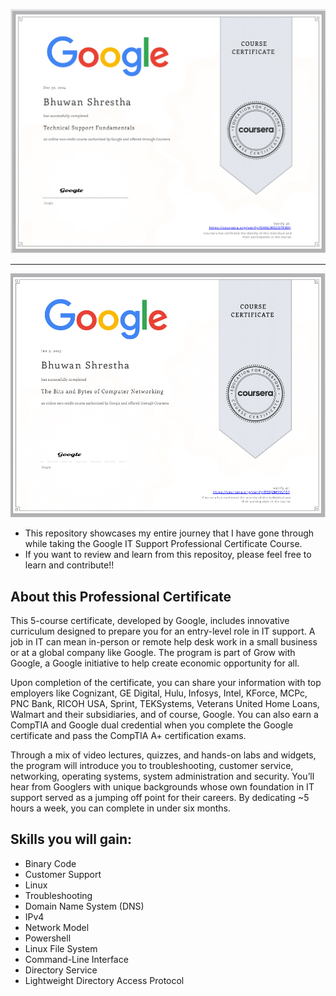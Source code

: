 ![Alt Text](Technical-Support-Certificate.png) <hr> ![Alt Text](Bits-and-Bytes.png)

<ul>
  <li>This repository showcases my entire journey that I have gone through while taking the Google IT Support Professional Certificate Course. </li>
  <li>If you want to review and learn from this repositoy, please feel free to learn and contribute!!</li>
</ul>

<h2> About this Professional Certificate</h2>
<p>This 5-course certificate, developed by Google, includes innovative curriculum designed to prepare you for an entry-level role in IT support. A job in IT can mean in-person or remote help desk work in a small business or at a global company like Google. The program is part of Grow with Google, a Google initiative to help create economic opportunity for all.

Upon completion of the certificate, you can share your information with top employers like Cognizant, GE Digital, Hulu, Infosys, Intel, KForce, MCPc, PNC Bank, RICOH USA, Sprint, TEKSystems, Veterans United Home Loans, Walmart and their subsidiaries, and of course, Google. You can also earn a CompTIA and Google dual credential when you complete the Google certificate and pass the CompTIA A+ certification exams.

Through a mix of video lectures, quizzes, and hands-on labs and widgets, the program will introduce you to troubleshooting, customer service, networking, operating systems, system administration and security. You’ll hear from Googlers with unique backgrounds whose own foundation in IT support served as a jumping off point for their careers. By dedicating ~5 hours a week, you can complete in under six months.</p>

<h2>Skills you will gain:</h2>
<ul>
  <li>Binary Code</li>
  <li>Customer Support</li>
   <li>Linux</li>
  <li>Troubleshooting</li>
   <li>Domain Name System (DNS)</li>
  <li>IPv4</li>
   <li>Network Model</li>
  <li>Powershell</li>
  <li>Linux File System</li>
   <li>Command-Line Interface</li>
  <li>Directory Service</li>
   <li>Lightweight Directory Access Protocol</li>
  
</ul>
